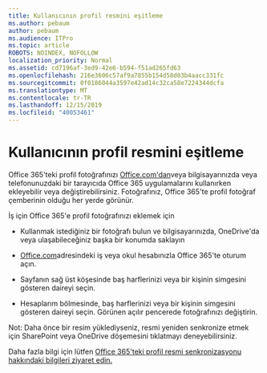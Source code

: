 ```yaml
---
title: Kullanıcının profil resmini eşitleme
ms.author: pebaum
author: pebaum
ms.audience: ITPro
ms.topic: article
ROBOTS: NOINDEX, NOFOLLOW
localization_priority: Normal
ms.assetid: cd7196af-3ed9-42e6-b594-f51ad265fd63
ms.openlocfilehash: 216e3606c57af9a7855b154d58d03b4aacc331fc
ms.sourcegitcommit: 0f0186044a3597e42ad14c32ca58e7224344dcfa
ms.translationtype: MT
ms.contentlocale: tr-TR
ms.lasthandoff: 12/15/2019
ms.locfileid: "40053461"
---
```

# <a name="sync-a-users-profile-picture"></a>Kullanıcının profil resmini eşitleme

Office 365'teki profil fotoğrafınızı [Office.com'dan](http://www.office.com)veya bilgisayarınızda veya telefonunuzdaki bir tarayıcıda Office 365 uygulamalarını kullanırken ekleyebilir veya değiştirebilirsiniz. Fotoğrafınız, Office 365'te profil fotoğraf çemberinin olduğu her yerde görünür.

İş için Office 365'e profil fotoğrafınızı eklemek için

- Kullanmak istediğiniz bir fotoğrafı bulun ve bilgisayarınızda, OneDrive'da veya ulaşabileceğiniz başka bir konumda saklayın

- [Office.com](http://www.office.com)adresindeki iş veya okul hesabınızla Office 365'te oturum açın.

- Sayfanın sağ üst köşesinde baş harflerinizi veya bir kişinin simgesini gösteren daireyi seçin.

- Hesaplarım bölmesinde, baş harflerinizi veya bir kişinin simgesini gösteren daireyi seçin. Görünen açılır pencerede fotoğrafınızı değiştirin.

Not: Daha önce bir resim yüklediyseniz, resmi yeniden senkronize etmek için SharePoint veya OneDrive döşemesini tıklatmayı deneyebilirsiniz.

Daha fazla bilgi için lütfen [Office 365'teki profil resmi senkronizasyonu hakkındaki bilgileri ziyaret edin.](https://support.office.com/article/information-about-profile-picture-synchronization-in-office-365-20594d76-d054-4af4-a660-401133e3d48a)
